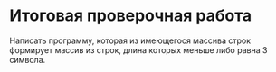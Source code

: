 # Итоговая проверочная работа

Написать программу, которая из имеющегося массива строк формирует массив из строк, длина которых меньше либо равна 3 символа. 
